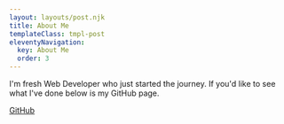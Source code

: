 ```yaml
---
layout: layouts/post.njk
title: About Me
templateClass: tmpl-post
eleventyNavigation:
  key: About Me
  order: 3
---
```



I'm fresh Web Developer who just started the journey. If you'd like to see what I've done below is my GitHub page.

<a href="https://github.com/Pieniek-the-Bald">GitHub</a>
